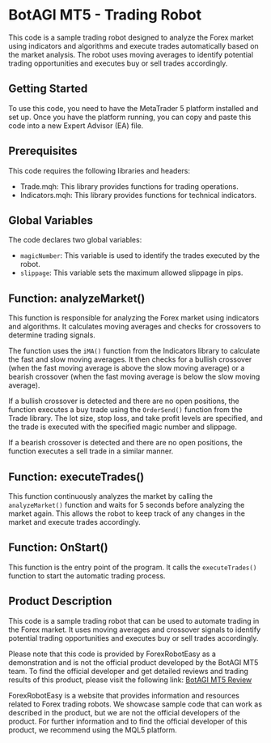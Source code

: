 # BotAGI MT5 - Trading Robot

This code is a sample trading robot designed to analyze the Forex market using indicators and algorithms and execute trades automatically based on the market analysis. The robot uses moving averages to identify potential trading opportunities and executes buy or sell trades accordingly.

## Getting Started

To use this code, you need to have the MetaTrader 5 platform installed and set up. Once you have the platform running, you can copy and paste this code into a new Expert Advisor (EA) file.

## Prerequisites

This code requires the following libraries and headers:

- Trade.mqh: This library provides functions for trading operations.
- Indicators.mqh: This library provides functions for technical indicators.

## Global Variables

The code declares two global variables:

- `magicNumber`: This variable is used to identify the trades executed by the robot.
- `slippage`: This variable sets the maximum allowed slippage in pips.

## Function: analyzeMarket()

This function is responsible for analyzing the Forex market using indicators and algorithms. It calculates moving averages and checks for crossovers to determine trading signals.

The function uses the `iMA()` function from the Indicators library to calculate the fast and slow moving averages. It then checks for a bullish crossover (when the fast moving average is above the slow moving average) or a bearish crossover (when the fast moving average is below the slow moving average).

If a bullish crossover is detected and there are no open positions, the function executes a buy trade using the `OrderSend()` function from the Trade library. The lot size, stop loss, and take profit levels are specified, and the trade is executed with the specified magic number and slippage.

If a bearish crossover is detected and there are no open positions, the function executes a sell trade in a similar manner.

## Function: executeTrades()

This function continuously analyzes the market by calling the `analyzeMarket()` function and waits for 5 seconds before analyzing the market again. This allows the robot to keep track of any changes in the market and execute trades accordingly.

## Function: OnStart()

This function is the entry point of the program. It calls the `executeTrades()` function to start the automatic trading process.

## Product Description

This code is a sample trading robot that can be used to automate trading in the Forex market. It uses moving averages and crossover signals to identify potential trading opportunities and executes buy or sell trades accordingly.

Please note that this code is provided by ForexRobotEasy as a demonstration and is not the official product developed by the BotAGI MT5 team. To find the official developer and get detailed reviews and trading results of this product, please visit the following link: [BotAGI MT5 Review](https://forexroboteasy.com/forex-robot-review/botagi-mt5-review-buy-neuro-fx-ea-get-bonus-ea-free/)

ForexRobotEasy is a website that provides information and resources related to Forex trading robots. We showcase sample code that can work as described in the product, but we are not the official developers of the product. For further information and to find the official developer of this product, we recommend using the MQL5 platform.
